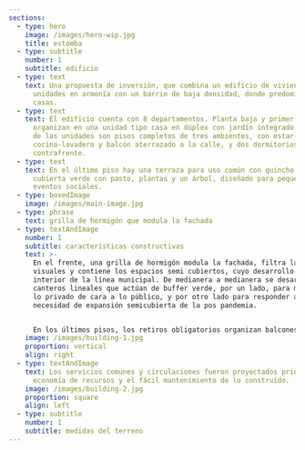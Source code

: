 ```yaml
---
sections:
  - type: hero
    image: /images/hero-wip.jpg
    title: estomba
  - type: subtitle
    number: 1
    subtitle: edificio
  - type: text
    text: Una propuesta de inversión, que combina un edificio de vivienda de pocas
      unidades en armonía con un barrio de baja densidad, donde predominan las
      casas.
  - type: text
    text: El edificio cuenta con 8 departamentos. Planta baja y primer piso se
      organizan en una unidad tipo casa en dúplex con jardín integrado. El resto
      de las unidades son pisos completos de tres ambientes, con estar-comedor,
      cocina-lavadero y balcón aterrazado a la calle, y dos dormitorios al
      contrafrente.
  - type: text
    text: En el último piso hay una terraza para uso común con quincho, deck,
      cubierta verde con pasto, plantas y un árbol, diseñado para pequeños
      eventos sociales.
  - type: boxedImage
    image: /images/main-image.jpg
  - type: phrase
    text: grilla de hormigón que modula la fachada
  - type: textAndImage
    number: 1
    subtitle: características constructivas
    text: >-
      En el frente, una grilla de hormigón modula la fachada, filtra las
      visuales y contiene los espacios semi cubiertos, cuyo desarrollo es al
      interior de la línea municipal. De medianera a medianera se desarrollan
      canteros lineales que actúan de buffer verde, por un lado, para mantener
      lo privado de cara a lo público, y por otro lado para responder a la
      necesidad de expansión semicubierta de la pos pandemia.


      En los últimos pisos, los retiros obligatorios organizan balcones y terrazas diferenciadas. Una de ellas para uso común con quincho, deck y terraza verde, pasto, plantas y un árbol para sombra. La otra privada perteneciente a la unidad del remate.
    image: /images/building-1.jpg
    proportion: vertical
    align: right
  - type: textAndImage
    text: Los servicios comunes y circulaciones fueron proyectados priorizando la
      economía de recursos y el fácil mantenimiento de lo construído.
    image: /images/building-2.jpg
    proportion: square
    align: left
  - type: subtitle
    number: 1
    subtitle: medidas del terreno
---
```

